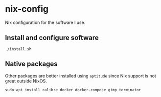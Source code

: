 nix-config
==========

Nix configuration for the software I use.

## Install and configure software

```
./install.sh
```

## Native packages

Other packages are better installed using `aptitude` since Nix support is not great outside NixOS.

```
sudo apt install calibre docker docker-compose gimp terminator
```
